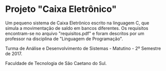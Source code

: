 # Projeto "Caixa Eletrônico"

Um pequeno sistema de Caixa Eletrônico escrito na linguagem C, que simula a movimentação de saldo em bancos diferentes. 
Os requisitos encontram-se no arquivo "requisitos.pdf" e foram descritos por um professor na disciplina de "Linguagem de Programação".

Turma de Análise e Desenvolvimento de Sistemas - Matutino - 2º Semestre de 2017.

Faculdade de Tecnologia de São Caetano do Sul.

